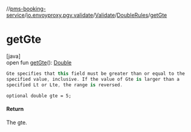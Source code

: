 //[pms-booking-service](../../../../index.md)/[io.envoyproxy.pgv.validate](../../index.md)/[Validate](../index.md)/[DoubleRules](index.md)/[getGte](get-gte.md)

# getGte

[java]\
open fun [getGte](get-gte.md)(): [Double](https://kotlinlang.org/api/core/kotlin-stdlib/kotlin/-double/index.html)

```kotlin
Gte specifies that this field must be greater than or equal to the
specified value, inclusive. If the value of Gte is larger than a
specified Lt or Lte, the range is reversed.

```
`optional double gte = 5;`

#### Return

The gte.